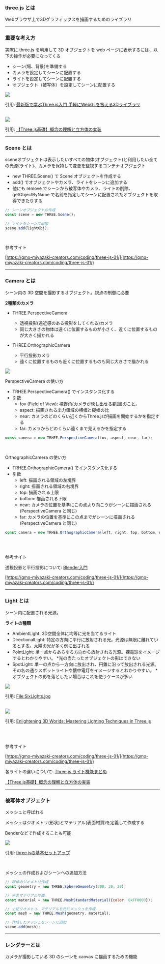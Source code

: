 ### three.js とは

Webブラウザ上で3Dグラフィックスを描画するためのライブラリ

---

### 重要な考え方

実際に three.js を利用して 3D オブジェクトを web ページに表示するには、以下の操作が必要になってくる
- シーン(場、背景)を準備する
- カメラを設定してシーンに配置する
- ライトを設定してシーンに配置する
- オブジェクト（被写体）を設定してシーンに配置する

<img src="./img/concept.png" />

引用: [最新版で学ぶThree.js入門 手軽にWebGLを扱える3Dライブラリ](https://ics.media/entry/14771/)

<br>

<img src="./img/concept_2.jpg" />

引用: [【Three.js基礎】概念の理解と立方体の実装](https://kakechimaru.com/threejs_cube/)

---

### Scene とは

sceneオブジェクトは表示したいすべての物体(オブジェクト)と利用したい全ての光源(ライト)、カメラを保持して変更を監視するコンテナオブジェクト

- new THREE.Scene() で Scene オブジェクトを作成する
- add() でオブジェクトやカメラ、ライトをシーンに追加する
- 他にも remove でシーンから被写体やカメラ、ライトの削除、 getObjectByName で名前を指定してシーンに配置されたオブジェクトを取得できたりする

```js
// シーンオブジェクトの作成
const scene = new THREE.Scene();

// ライトをシーンに追加
scene.add(lightObj);
```

<br>

参考サイト

[https://gmo-miyazaki-creators.com/coding/three-js-01/](https://gmo-miyazaki-creators.com/coding/three-js-01/)

---

### Camera とは

シーン内の 3D 空間を撮影するオブジェクト。視点の制御に必要

**2種類のカメラ**

- THREE.PerspectiveCamera
    - 透視投影(遠近感のある投影をしてくれる)カメラ
    - 同じ大きさの物体は遠くに位置するものが小さく、近くに位置するものが大きく描かれる

- THREE.OrthographicCamera
    - 平行投影カメラ
    - 遠くに位置するものも近くに位置するものも同じ大きさで描かれる

<img src="./img/Camera-Perspective.webp">

<br>

PerspectiveCamera の使い方
- TRHEE.PerspectiveCamera() でインスタンス化する
- 引数
    - fov (Field of View): 視野角(カメラが映し出せる範囲)のこと。
    - aspect: 描画される出力領域の横幅と縦幅の比
    - near: カメラのどのくらい近くからThree.jsが描画を開始するかを指定する
    - far: カメラからどのくらい遠くまで見えるかを指定する

```js
const camera = new TRHEE.PerspectiveCamera(fov, aspect, near, far);
```

<br>

OrthographicCamera の使い方
- TRHEE.OrthographicCamera() でインスタンス化する
- 引数
    - left: 描画される領域の左境界
    - right: 描画される領域の右境界
    - top: 描画される上限
    - bottom: 描画される下限
    - near: カメラの位置を基準にこの点より向こうがシーンに描画される (PerspectiveCamera と同じ)
    - far: カメラの位置を基準にこの点までがシーンに描画される (PerspectiveCamera と同じ)

```js
const camera = new TRHEE.OrthographicCamera(left, right, top, bottom, near, far);
```
<br>
<br>

参考サイト

透視投影と平行投影について: [Blender入門](https://blender3d.biz/basis_viewmodeandviewpoint.html#投影方法とはN65602)

[https://gmo-miyazaki-creators.com/coding/three-js-01/](https://gmo-miyazaki-creators.com/coding/three-js-01/)

---

### Light とは

シーン内に配置される光源。

**ライトの種類**
- AmbientLight: 3D空間全体に均等に光を当てるライト
- DirectionalLight: 特定の方向に平行に放射される光。光源は無限に離れているとする。太陽の光が多く例に出される
- PointLight: 単一点からあらゆる方向から放射される光源。裸電球をイメージするとわかりやすい。 *光の当たったオブジェクトの影はできない
- SpotLight: 単一の点から一方向に放出され、円錐に沿って放出される光源。その名の通りスポットライトや懐中電灯をイメージするとわかりやすい。 *オブジェクトの影を落としたい場合はこれを使うケースが多い

<img src="./img/Light_1.jpg" />

引用: [File:SixLights.jpg](https://commons.wikimedia.org/wiki/File:SixLights.jpg)

<br>

<img src="./img/Light_2.webp" />

引用: [Enlightening 3D Worlds: Mastering Lighting Techniques in Three.js](https://medium.com/@althafkhanbecse/title-enlightening-3d-worlds-mastering-lighting-techniques-in-three-js-c860caa8cdcf)

<br>
<br>

参考サイト

[https://gmo-miyazaki-creators.com/coding/three-js-01/](https://gmo-miyazaki-creators.com/coding/three-js-01/)

各ライトの違いについて: [Three.js ライト機能まとめ](https://ics.media/tutorial-three/light_variation/)

[【Three.js基礎】概念の理解と立方体の実装](https://kakechimaru.com/threejs_cube/)

---

### 被写体オブジェクト

メッシュと呼ばれる

メッシュはジオメトリ(形状)とマテリアル(表面材質)を定義して作成する

Benderなどで作成することも可能

<img src="./img/Mesh_1.png" />

引用: [three.jsの基本セットアップ](https://www.codegrid.net/articles/2021-threejs-1/)

<br>

メッシュの作成およびシーンへの追加方法

```js
// 球体のジオメトリ作成
const geometry = new THREE.SphereGeometry(300, 30, 30);

// 赤のマテリアル作成
const material = new THREE.MeshStandardMaterial({color: 0xFF0000});

// 上記ジオメトリ、マテリアルを元にメッシュを作成
const mesh = new THREE.Mesh(geometry, material);

// 作成したメッシュをシーンに追加
scene.add(mesh);
```

---

### レンダラーとは

カメラが撮影している 3D のシーンを canvas に描画するための機能